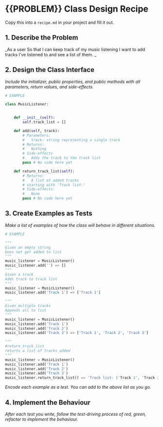 # {{PROBLEM}} Class Design Recipe

Copy this into a `recipe.md` in your project and fill it out.

## 1. Describe the Problem

_As a user
So that I can keep track of my music listening
I want to add tracks I've listened to and see a list of them.
_

## 2. Design the Class Interface

_Include the initializer, public properties, and public methods with all parameters, return values, and side-effects._

```python
# EXAMPLE

class MusicListener:
  

    def __init__(self):
        self.track_list = []

    def add(self, track):
        # Parameters:
        #   track: string representing a single track
        # Returns:
        #   Nothing
        # Side-effects
        #   Adds the track to the track list
        pass # No code here yet

    def return_track_list(self):
        # Returns:
        #   A list of added tracks
        # starting with 'Track list:'
        # Side-effects:
        #   None
        pass # No code here yet
```

## 3. Create Examples as Tests

_Make a list of examples of how the class will behave in different situations._

``` python
# EXAMPLE

"""
Given an empty string
Does not get added to list
"""
music_listener = MusicListener()
music_listener.add('') => []
"""
Given a track
Adds track to track list
"""
music_listener = MusicListener()
music_listener.add('Track 1') => ['Track 1']

"""
Given multiple tracks
Appends all to list
"""
music_listener = MusicListener()
music_listener.add('Track 1')
music_listener.add('Track 2')
music_listener.add('Track 3') => ['Track 1', 'Track 2', 'Track 3']

"""
#return_track_list 
returns a list of tracks added
"""
music_listener = MusicListener()
music_listener.add('Track 1')
music_listener.add('Track 2')
music_listener.add('Track 3')
music_listener.return_track_list() => 'Track list: ['Track 1', 'Track 2', 'Track 3']'


```

_Encode each example as a test. You can add to the above list as you go._

## 4. Implement the Behaviour

_After each test you write, follow the test-driving process of red, green, refactor to implement the behaviour._
